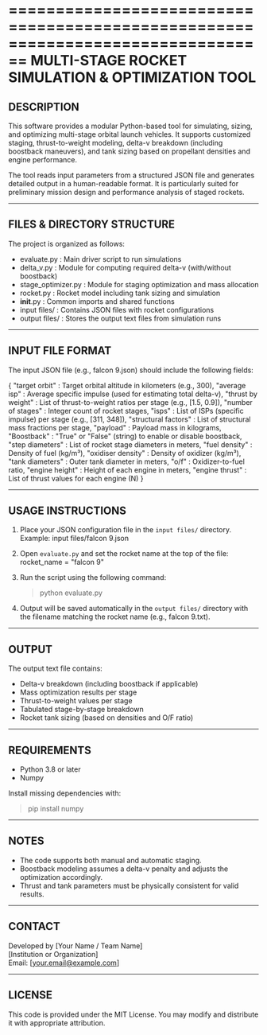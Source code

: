 ================================================================================
                        MULTI-STAGE ROCKET SIMULATION & OPTIMIZATION TOOL
================================================================================

DESCRIPTION
-----------
This software provides a modular Python-based tool for simulating, sizing, and 
optimizing multi-stage orbital launch vehicles. It supports customized staging, 
thrust-to-weight modeling, delta-v breakdown (including boostback maneuvers), 
and tank sizing based on propellant densities and engine performance.

The tool reads input parameters from a structured JSON file and generates 
detailed output in a human-readable format. It is particularly suited for 
preliminary mission design and performance analysis of staged rockets.

--------------------------------------------------------------------------------

FILES & DIRECTORY STRUCTURE
---------------------------
The project is organized as follows:

- evaluate.py              : Main driver script to run simulations
- delta_v.py               : Module for computing required delta-v (with/without boostback)
- stage_optimizer.py       : Module for staging optimization and mass allocation
- rocket.py                : Rocket model including tank sizing and simulation
- __init__.py              : Common imports and shared functions
- input files/             : Contains JSON files with rocket configurations
- output files/            : Stores the output text files from simulation runs

--------------------------------------------------------------------------------

INPUT FILE FORMAT
-----------------
The input JSON file (e.g., falcon 9.json) should include the following fields:

{
  "target orbit"         : Target orbital altitude in kilometers (e.g., 300),
  "average isp"          : Average specific impulse (used for estimating total delta-v),
  "thrust by weight"     : List of thrust-to-weight ratios per stage (e.g., [1.5, 0.9]),
  "number of stages"     : Integer count of rocket stages,
  "isps"                 : List of ISPs (specific impulse) per stage (e.g., [311, 348]),
  "structural factors"   : List of structural mass fractions per stage,
  "payload"              : Payload mass in kilograms,
  "Boostback"            : "True" or "False" (string) to enable or disable boostback,
  "step diameters"       : List of rocket stage diameters in meters,
  "fuel density"         : Density of fuel (kg/m³),
  "oxidiser density"     : Density of oxidizer (kg/m³),
  "tank diameters"       : Outer tank diameter in meters,
  "o/f"                  : Oxidizer-to-fuel ratio,
  "engine height"        : Height of each engine in meters,
  "engine thrust"        : List of thrust values for each engine (N)
}

--------------------------------------------------------------------------------

USAGE INSTRUCTIONS
------------------

1. Place your JSON configuration file in the `input files/` directory.
   Example: input files/falcon 9.json

2. Open `evaluate.py` and set the rocket name at the top of the file:
   rocket_name = "falcon 9"

3. Run the script using the following command:
   > python evaluate.py

4. Output will be saved automatically in the `output files/` directory
   with the filename matching the rocket name (e.g., falcon 9.txt).

--------------------------------------------------------------------------------

OUTPUT
------
The output text file contains:

- Delta-v breakdown (including boostback if applicable)
- Mass optimization results per stage
- Thrust-to-weight values per stage
- Tabulated stage-by-stage breakdown
- Rocket tank sizing (based on densities and O/F ratio)

--------------------------------------------------------------------------------

REQUIREMENTS
------------
- Python 3.8 or later
- Numpy

Install missing dependencies with:
> pip install numpy

--------------------------------------------------------------------------------

NOTES
-----
- The code supports both manual and automatic staging.
- Boostback modeling assumes a delta-v penalty and adjusts the optimization accordingly.
- Thrust and tank parameters must be physically consistent for valid results.

--------------------------------------------------------------------------------

CONTACT
-------
Developed by [Your Name / Team Name]  
[Institution or Organization]  
Email: [your.email@example.com]

--------------------------------------------------------------------------------

LICENSE
-------
This code is provided under the MIT License. You may modify and distribute it
with appropriate attribution.
